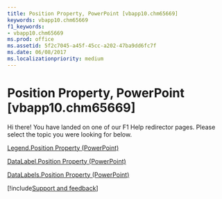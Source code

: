 ```yaml
---
title: Position Property, PowerPoint [vbapp10.chm65669]
keywords: vbapp10.chm65669
f1_keywords:
- vbapp10.chm65669
ms.prod: office
ms.assetid: 5f2c7045-a45f-45cc-a202-47ba9dd6fc7f
ms.date: 06/08/2017
ms.localizationpriority: medium
---
```



# Position Property, PowerPoint [vbapp10.chm65669]

Hi there! You have landed on one of our F1 Help redirector pages. Please select the topic you were looking for below.

[Legend.Position Property (PowerPoint)](https://msdn.microsoft.com/library/82d71eda-aa17-b463-9934-6f79fe370f67%28Office.15%29.aspx)

[DataLabel.Position Property (PowerPoint)](https://msdn.microsoft.com/library/40ca758b-e19a-9af7-0ed9-aaf07bfb8a4c%28Office.15%29.aspx)

[DataLabels.Position Property (PowerPoint)](https://msdn.microsoft.com/library/3edff433-2d69-84b4-671b-060824c88531%28Office.15%29.aspx)

[!include[Support and feedback](~/includes/feedback-boilerplate.md)]